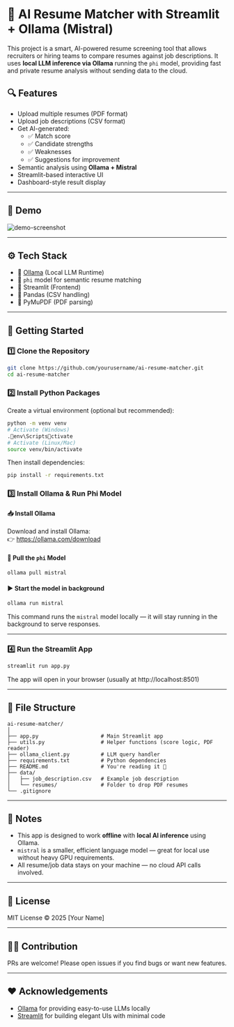 # 🧠 AI Resume Matcher with Streamlit + Ollama (Mistral)

This project is a smart, AI-powered resume screening tool that allows recruiters or hiring teams to compare resumes against job descriptions. It uses **local LLM inference via Ollama** running the `phi` model, providing fast and private resume analysis without sending data to the cloud.

## 🔍 Features

- Upload multiple resumes (PDF format)
- Upload job descriptions (CSV format)
- Get AI-generated:
  - ✅ Match score
  - ✅ Candidate strengths
  - ✅ Weaknesses
  - ✅ Suggestions for improvement
- Semantic analysis using **Ollama + Mistral**
- Streamlit-based interactive UI
- Dashboard-style result display

---

## 📸 Demo

![demo-screenshot](https://via.placeholder.com/800x400?text=Demo+Screenshot)

---

## ⚙️ Tech Stack

- 🧠 [Ollama](https://ollama.com) (Local LLM Runtime)
- 🤖 `phi` model for semantic resume matching
- 📄 Streamlit (Frontend)
- 🐼 Pandas (CSV handling)
- 📄 PyMuPDF (PDF parsing)

---

## 🚀 Getting Started

### 1️⃣ Clone the Repository

```bash
git clone https://github.com/yourusername/ai-resume-matcher.git
cd ai-resume-matcher
```

### 2️⃣ Install Python Packages

Create a virtual environment (optional but recommended):

```bash
python -m venv venv
# Activate (Windows)
.env\Scriptsctivate
# Activate (Linux/Mac)
source venv/bin/activate
```

Then install dependencies:

```bash
pip install -r requirements.txt
```

### 3️⃣ Install Ollama & Run Phi Model

#### 📥 Install Ollama
Download and install Ollama:  
👉 https://ollama.com/download

#### 🧠 Pull the `phi` Model

```bash
ollama pull mistral
```

#### ▶️ Start the model in background

```bash
ollama run mistral
```

This command runs the `mistral` model locally — it will stay running in the background to serve responses.

---

### 4️⃣ Run the Streamlit App

```bash
streamlit run app.py
```

The app will open in your browser (usually at http://localhost:8501)

---

## 📂 File Structure

```
ai-resume-matcher/
│
├── app.py                    # Main Streamlit app
├── utils.py                  # Helper functions (score logic, PDF reader)
├── ollama_client.py          # LLM query handler
├── requirements.txt          # Python dependencies
├── README.md                 # You're reading it 🙂
├── data/
│   ├── job_description.csv   # Example job description
│   └── resumes/              # Folder to drop PDF resumes
└── .gitignore
```

---

## 📌 Notes

- This app is designed to work **offline** with **local AI inference** using Ollama.
- `mistral` is a smaller, efficient language model — great for local use without heavy GPU requirements.
- All resume/job data stays on your machine — no cloud API calls involved.

---

## 📜 License

MIT License © 2025 [Your Name]

---

## 🙋‍♀️ Contribution

PRs are welcome! Please open issues if you find bugs or want new features.

---

## ❤️ Acknowledgements

- [Ollama](https://ollama.com) for providing easy-to-use LLMs locally
- [Streamlit](https://streamlit.io) for building elegant UIs with minimal code
